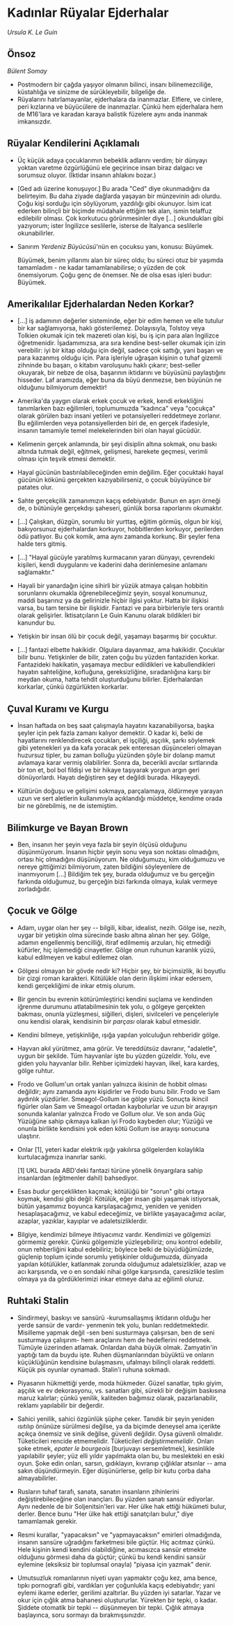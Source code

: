 # Kadınlar Rüyalar Ejderhalar

*Ursula K. Le Guin*

## Önsoz

*Bülent Somay*

* Postmodern bir çağda yaşıyor olmanın bilinci, insanı bilinemezciliğe,
  küstahlığa ve sinizme de sürükleyebilir, bilgeliğe de.
* Rüyalarını hatırlamayanlar, ejderhalara da inanmazlar. Elflere, ve cinlere,
  peri kızlarına ve büyücülere de inanmazlar. Çünkü hem ejderhalara hem de
  M16'lara ve karadan karaya balistik füzelere aynı anda inanmak imkansızdır.

## Rüyalar Kendilerini Açıklamalı

* Üç küçük adaya çocuklarımın bebeklik adlarını verdim; bir dünyayı yoktan
  varetme özgürlüğünü ele geçirince insan biraz dalgacı ve sorumsuz oluyor.
  (İktidar insanın ahlakını bozar.)

* [Ged adı üzerine konuşuyor.] Bu arada "Ced" diye okunmadığını da belirteyim.
  Bu daha ziyade dağlarda yaşayan bir münzevinin adı olurdu. Çoğu kişi sorduğu
  için söylüyorum, yazdılığı gibi okunuyor. İsim icat ederken bilinçli bir
  biçimde müdahale ettiğim tek alan, ismin telaffuz edilebilir olması. Çok
  korkutucu görünmesinler diye [...] okundukları gibi yazıyorum; ister
  İngilizce seslilerle, isterse de İtalyanca seslilerle okunabilirler.

* Sanırım *Yerdeniz Büyücüsü*'nün en çocuksu yanı, konusu: Büyümek.

  Büyümek, benim yıllarımı alan bir süreç oldu; bu süreci otuz bir yaşımda
  tamamladım - ne kadar tamamlanabilirse; o yüzden de çok önemsiyorum. Çoğu
  genç de önemser. Ne de olsa esas işleri budur: Büyümek.

## Amerikalılar Ejderhalardan Neden Korkar?

* [...] iş adamının değerler sisteminde, eğer bir edim hemen ve elle tutulur
  bir kar sağlamıyorsa, haklı gösterilemez. Dolayısıyla, Tolstoy veya Tolkien
  okumak için tek mazereti olan kişi, bu iş için para alan İngilizce
  öğretmenidir. İşadamımızsa, ara sıra kendine best-seller okumak için izin
  verebilir: iyi bir kitap olduğu için değil, sadece çok sattığı, yani başarı
  ve para kazanmış olduğu için. Para işleriyle uğraşan kişinin o tuhaf gizemli
  zihninde bu başarı, o kitabın varoluşunu haklı çıkarır; best-seller okuyarak,
  bir nebze de olsa, başarının iktidarını ve büyüsünü paylaştığını hisseder.
  Laf aramızda, eğer buna da büyü denmezse, ben büyünün ne olduğunu bilmiyorum
  demektir!

* Amerika'da yaygın olarak erkek çocuk ve erkek, kendi erkekliğini tanımlarken
  bazı eğilimleri, toplumumuzda "kadınca" veya "çocukça" olarak görülen bazı
  insani yetileri ve potansiyelleri reddetmeye zorlanır. Bu eğilimlerden veya
  potansiyellerden biri de, en gerçek ifadesiyle, insanın tamamiyle temel
  melekelerinden biri olan hayal gücüdür.

* Kelimenin gerçek anlamında, bir şeyi disiplin altına sokmak, onu baskı
  altında tutmak değil, eğitmek, gelişmesi, harekete geçmesi, verimli olması
  için teşvik etmesi demektir.

* Hayal gücünün bastırılabileceğinden emin değilim. Eğer çocuktaki hayal
  gücünün kökünü gerçekten kazıyabilirseniz, o çocuk büyüyünce bir patates
  olur.

* Sahte gerçekçilik zamanımızın kaçış edebiyatıdır. Bunun en aşırı örneği de,
  o bütünüyle gerçekdışı şaheseri, günlük borsa raporlarını okumaktır.

* [...] Çalışkan, düzgün, sorumlu bir yurttaş, eğitim görmüş, olgun bir kişi,
  bakıyorsunuz ejderhalardan korkuyor, hobbitlerden korkuyor, perilerden ödü
  patlıyor. Bu çok komik, ama aynı zamanda korkunç. Bir şeyler fena halde ters
  gitmiş.

* [...] "Hayal gücüyle yaratılmış kurmacanın yararı dünyayı, çevrendeki
  kişileri, kendi duygularını ve kaderini daha derinlemesine anlamanı
  sağlamaktır."

* Hayali bir yanardağın içine sihirli bir yüzük atmaya çalışan hobbitin
  sorunlarını okumakla öğrenebileceğimiz şeyin, sosyal konumunuz, maddi
  başarınız ya da gelirinizle hiçbir ilgisi yoktur. Hatta bir ilişkisi varsa,
  bu tam tersine bir ilişkidir. Fantazi ve para birbirleriyle ters orantılı
  olarak gelişirler. İktisatçıların Le Guin Kanunu olarak bildikleri bir
  kanundur bu.

* Yetişkin bir insan ölü bir çocuk değil, yaşamayı başarmış bir çocuktur.

* [...] fantazi elbette hakikidir. Olgulara dayanmaz, ama hakikidir. Çocuklar
  bilir bunu. Yetişkinler de bilir, zaten çoğu bu yüzden fantaziden korkar.
  Fantazideki hakikatin, yaşamaya mecbur edildikleri ve kabullendikleri hayatın
  sahteliğine, kofluğuna, gereksizliğine, sıradanlığına karşı bir meydan okuma,
  hatta tehdit oluşturduğunu bilirler. Ejderhalardan korkarlar, çünkü
  özgürlükten korkarlar.

## Çuval Kuramı ve Kurgu

* İnsan haftada on beş saat çalışmayla hayatını kazanabiliyorsa, başka şeyler
  için pek fazla zamanı kalıyor demektir. O kadar ki, belki de hayatlarını
  renklendirecek çocukları, el işçiliği, aşçılık, şarkı söylemek gibi
  yetenekleri ya da kafa yoracak pek enteresan düşünceleri olmayan huzursuz
  tipler, bu zaman bolluğu yüzünden şöyle bir dolanıp mamut avlamaya karar
  vermiş olabilirler. Sonra da, becerikli avcılar sırtlarında bir ton et, bol
  bol fildişi ve bir hikaye taşıyarak yorgun argın geri dönüyorlardı. Hayatı
  değiştiren şey et değildi burada. Hikayeydi.

* Kültürün doğuşu ve gelişimi sokmaya, parçalamaya, öldürmeye yarayan uzun ve
  sert aletlerin kullanımıyla açıklandığı müddetçe, kendime orada bir ne
  görebilmiş, ne de istemiştim.

## Bilimkurge ve Bayan Brown

* Ben, insanın her şeyin veya fazla bir şeyin ölçüsü olduğunu düşünmüyorum.
  İnsanın hiçbir şeyin sonu veya son noktası olmadığını, ortası hiç olmadığını
  düşünüyorum. Ne olduğumuzu, kim olduğumuzu ve nereye gittiğimizi bilmiyorum,
  zaten bildiğini söyleyenlere de inanmıyorum [...] Bildiğim tek şey, burada
  olduğumuz ve bu gerçeğin farkında olduğumuz, bu gerçeğin bizi farkında
  olmaya, kulak vermeye zorladığıdır.

## Çocuk ve Gölge

* Adam, uygar olan her şey -- bilgili, kibar, idealist, nezih. Gölge ise,
  nezih, uygar bir yetişkin olma sürecinde baskı altına alınan her şey. Gölge,
  adamın engellenmiş bencilliği, itiraf edilmemiş arzuları, hiç etmediği
  küfürler, hiç işlemediği cinayetler. Gölge onun ruhunun karanlık yüzü, kabul
  edilmeyen ve kabul edilemez olan.

* Gölgesi olmayan bir gövde nedir ki? Hiçbir şey, bir biçimsizlik, iki boyutlu
  bir çizgi roman karakteri. Kötülükle olan derin ilişkimi inkar edersem, kendi
  gerçekliğimi de inkar etmiş olurum.

* Bir gencin bu evrenin kötürümleştirici kendini suçlama ve kendinden iğrenme
  durumunu atlatabilmesinin tek yolu, o gölgeye gerçekten bakması, onunla
  yüzleşmesi, siğilleri, dişleri, sivilceleri ve pençeleriyle onu kendisi
  olarak, kendisinin bir *parçası* olarak kabul etmesidir.

* Kendini bilmeye, yetişkinliğe, ışığa yapılan yolculuğun rehberidir gölge.

* Hayvan akıl yürütmez, ama görür. Ve tereddütsüz davranır, "adaletle", uygun
  bir şekilde. Tüm hayvanlar işte bu yüzden güzeldir. Yolu, eve giden yolu
  hayvanlar bilir. Rehber içimizdeki hayvan, ilkel, kara kardeş, gölge ruhtur.

* Frodo ve Gollum'un ortak yanları yalnızca ikisinin de hobbit olması değildir;
  aynı zamanda aynı kişidirler ve Frodo bunu bilir. Frodo ve Sam aydınlık
  yüzdürler. Smeagol-Gollum ise gölge yüzü. Sonuçta ikincil figürler olan Sam
  ve Smeagol ortadan kaybolurlar ve uzun bir arayışın sonunda kalanlar yalnızca
  Frodo ve Gollum olur. Ve son anda Güç Yüzüğüne sahip çıkmaya kalkan iyi Frodo
  kaybeden olur; Yüzüğü ve onunla birlikte kendisini yok eden kötü Gollum ise
  arayışı sonucuna ulaştırır.

* Onlar [1], yeteri kadar elektrik ışığı yakılırsa gölgelerden kolaylıkla
  kurtulacağımıza inanırlar sanki.

  [1] UKL burada ABD'deki fantazi türüne yönelik önyargılara sahip insanlardan
  (eğitmenler dahil) bahsediyor.

* Esas *budur* gerçeklikten kaçmak; kötülüğü bir "sorun" gibi ortaya koymak,
  kendisi gibi değil: Kötülük, eğer insan gibi yaşamak istiyorsak, bütün
  yaşamımız boyunca karşılaşacağımız, yeniden ve yeniden hesaplaşacağımız, ve
  kabul edeceğimiz, ve birlikte yaşayacağımız acılar, azaplar, yazıklar,
  kayıplar ve adaletsizliklerdir.

* Bilgiye, kendimizi bilmeye ihtiyacımız vardır. Kendimizi ve gölgemizi
  görmemiz gerekir. Çünkü gölgemizle yüzleşebiliriz; onu kontrol edebilir, onun
  rehberliğini kabul edebiliriz; böylece belki de büyüdüğümüzde, güçlenip
  toplum içinde sorumlu yetişkinler olduğumuzda, dünyada yapılan kötülükler,
  katlanmak zorunda olduğumuz adaletsizlikler, azap ve acı karşısında, ve o en
  sondaki nihai gölge karşısında, çaresizlikle teslim olmaya ya da
  gördüklerimizi inkar etmeye daha az eğilimli oluruz.

## Ruhtaki Stalin

* Sindirmeyi, baskıyı ve sansürü -kurumsallaşmış iktidarın olduğu her yerde
  sansür de vardır- yenmenin tek yolu, bunları reddetmektedir. Misilleme yapmak
  değil -sen beni susturmaya çalışırsan, ben de seni susturmaya çalışırım- hem
  araçlarını hem de hedeflerini reddetmek. Tümüyle üzerinden atlamak. Onlardan
  daha büyük olmak. Zamyatin'in yaptığı tam da buydu işte. Ruhen düşmanlarından
  büyüktü ve onların küçüklüğünün kendisine bulaşmasını, ufalmayı bilinçli
  olarak reddetti. Küçük pis oyunlar oynamadı. Stalin'i ruhuna sokmadı.

* Piyasanın hükmettiği yerde, moda hükmeder. Güzel sanatlar, tıpkı giyim,
  aşçılık ve ev dekorasyonu, vs. sanatları gibi, sürekli bir değişim baskısına
  maruz kalırlar; çünkü yenilik, kaliteden bağımsız olarak, pazarlanabilir,
  reklamı yapılabilir bir değerdir.

* Sahici yenilik, sahici özgünlük şüphe çeker. Tanıdık bir şeyin yeniden
  ısıtılıp önünüze sürülmesi değilse, ya da biçimde deneysel ama içerikte
  açıkça önemsiz ve sinik değilse, güvenli değildir. Oysa güvenli olmalıdır.
  Tüketicileri rencide etmemelidir. Tüketicileri *değiştirmemelidir*. Onları
  şoke etmek, *epater le bourgeois* [burjuvayı sersemletmek], kesinlikle
  yapılabilir şeyler; yüz elli yıldır yapılmakta olan bu, bu meslekteki en eski
  oyun. Şoke edin onları, sarsın, gıdıklayın, kıvranıp çığlıklar atsınlar --
  ama sakın düşündürmeyin. Eğer düşünürlerse, gelip bir kutu çorba daha
  almayabilirler.

* Rusların tuhaf tarafı, sanata, sanatın insanların zihinlerini
  değiştirebileceğine olan inançları. Bu yüzden sanatı sansür ediyorlar. Aynı
  nedenle de bir Soljenitsin'leri var. Her ülke hak ettiği hükümeti bulur,
  derler. Bence bunu "Her ülke hak ettiği sanatçıları bulur," diye tamamlamak
  gerekir.

* Resmi kurallar, "yapacaksın" ve "yapmayacaksın" emirleri olmadığında, insanın
  sansüre uğradığını farketmesi bile güçtür. Hiç acıtmaz çünkü. Hele kişinin
  kendi kendini olabildiğine, acımasızca sansür etmekte olduğunu görmesi daha
  da güçtür; çünkü bu kendi kendini sansür eylemine (eksiksiz bir toplumsal
  onayla) "piyasa için yazmak" denir.

* Umutsuzluk romanlarının niyeti uyarı yapmaktır çoğu kez, ama bence, tıpkı
  pornografi gibi, vardıkları yer çoğunlukla kaçış edebiyatıdır; yani eylemi
  ikame ederler, gerilimi azaltırlar. Bu yüzden iyi satarlar. Yazar ve okur
  için çığlık atma bahanesi oluştururlar. Yürekten bir tepki, o kadar. Şiddete
  otomatik bir tepki -- düşünmeyen bir tepki. Çığlık atmaya başlayınca, soru
  sormayı da bırakmışsınızdır.
